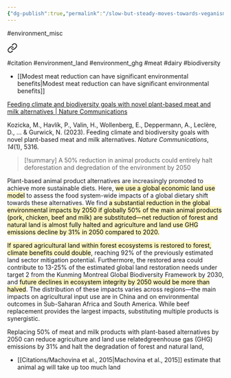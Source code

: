 ```yaml
---
{"dg-publish":true,"permalink":"/slow-but-steady-moves-towards-veganism-can-help-the-climate/","created":"2023-10-14T20:19:48.000+01:00","updated":"2025-09-29T00:29:12.559+01:00"}
---
```


#environment_misc 


<div class="transclusion internal-embed is-loaded"><a class="markdown-embed-link" href="/citations/kozicka-et-al-2023/" aria-label="Open link"><svg xmlns="http://www.w3.org/2000/svg" width="24" height="24" viewBox="0 0 24 24" fill="none" stroke="currentColor" stroke-width="2" stroke-linecap="round" stroke-linejoin="round" class="svg-icon lucide-link"><path d="M10 13a5 5 0 0 0 7.54.54l3-3a5 5 0 0 0-7.07-7.07l-1.72 1.71"></path><path d="M14 11a5 5 0 0 0-7.54-.54l-3 3a5 5 0 0 0 7.07 7.07l1.71-1.71"></path></svg></a><div class="markdown-embed">




#citation #environment_land #environment_ghg  #meat #dairy #biodiversity

- [[Modest meat reduction can have significant environmental benefits\|Modest meat reduction can have significant environmental benefits]]

[Feeding climate and biodiversity goals with novel plant-based meat and milk alternatives | Nature Communications](https://www.nature.com/articles/s41467-023-40899-2)

Kozicka, M., Havlík, P., Valin, H., Wollenberg, E., Deppermann, A., Leclère, D., ... & Gurwick, N. (2023). Feeding climate and biodiversity goals with novel plant-based meat and milk alternatives. _Nature Communications_, _14_(1), 5316.

> [!summary] 
> A 50% reduction in animal products could entirely halt deforestation and degredation of the environment by 2050

Plant-based animal product alternatives are increasingly promoted to achieve more sustainable diets. Here, <mark style="background: #FFF3A3A6;">we use a global economic land use model</mark> to assess the food system-wide impacts of a global dietary shift towards these alternatives. We find <mark style="background: #FFF3A3A6;">a substantial reduction in the global environmental impacts by 2050 if globally 50% of the main animal products (pork, chicken, beef and milk) are substituted—net reduction of forest and natural land is almost fully halted and agriculture and land use GHG emissions decline by 31% in 2050 compared to 2020.</mark> 

<mark style="background: #FFF3A3A6;">If spared agricultural land within forest ecosystems is restored to forest, climate benefits could double</mark>, reaching 92% of the previously estimated land sector mitigation potential. Furthermore, the restored area could contribute to 13-25% of the estimated global land restoration needs under target 2 from the Kunming Montreal Global Biodiversity Framework by 2030, and <mark style="background: #FFF3A3A6;">future declines in ecosystem integrity by 2050 would be more than halved</mark>. The distribution of these impacts varies across regions—the main impacts on agricultural input use are in China and on environmental outcomes in Sub-Saharan Africa and South America. While beef replacement provides the largest impacts, substituting multiple products is synergistic.

Replacing 50% of meat and milk products with plant-based alternatives by 2050 can reduce agriculture and land use relatedgreenhouse gas (GHG) emissions by 31% and halt the degradation of forest and natural land,

- [[Citations/Machovina et al., 2015\|Machovina et al., 2015]]  estimate that animal ag will take up too much land

</div></div>
